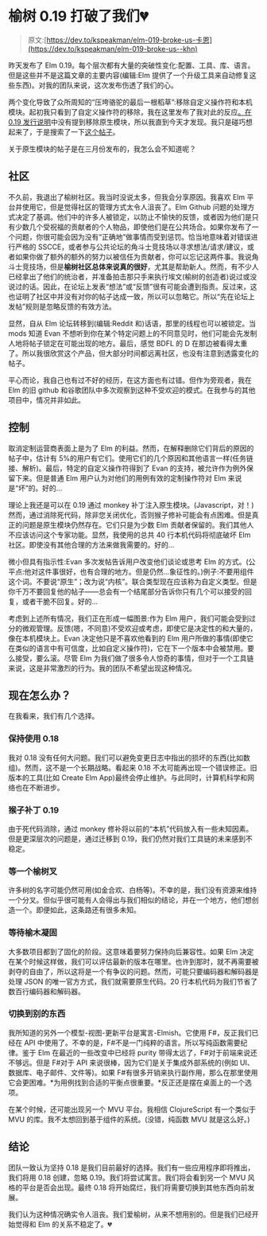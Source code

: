 # 榆树 0.19 打破了我们💔

> 原文:[https://dev.to/kspeakman/elm-019-broke-us-卡恩](https://dev.to/kspeakman/elm-019-broke-us--khn)

昨天发布了 Elm 0.19。每个层次都有大量的突破性变化:配置、工具、库、语言。但是这些并不是这篇文章的主要内容(编辑:Elm 提供了一个升级工具来自动修复这些东西)。对我的团队来说，这次发布伤透了我们的心。

两个变化导致了众所周知的“压垮骆驼的最后一根稻草”:移除自定义操作符和本机模块。起初我只看到了自定义操作符的移除，我在这里发布了我对此的反应[。在](https://gist.github.com/evancz/769bba8abb9ddc3bf81d69fa80cc76b1#gistcomment-2685482) [0.19 发行说明](https://github.com/elm/compiler/blob/master/upgrade-docs/0.19.md)中没有提到移除原生模块，所以我直到今天才发现。我只是碰巧想起来了，于是搜索了一下[这个帖子](https://discourse.elm-lang.org/t/native-code-in-0-19/826)。

关于原生模块的帖子是在三月份发布的，我怎么会不知道呢？

## 社区

不久前，我退出了榆树社区。我当时没说太多，但我会分享原因。我喜欢 Elm 平台并使用它，但是觉得社区的管理方式太令人沮丧了。Elm Github 问题的处理方式决定了基调。他们中的许多人被锁定，以防止不愉快的反馈，或者因为他们是只有少数几个受祝福的贡献者的个人物品，即使他们是在公共场合。如果你发布了一个问题，你很可能会因为没有“正确地”做事情而受到惩罚。恰当地意味着对错误进行严格的 SSCCE，或者参与公共论坛的角斗士竞技场以寻求想法/请求/建议，或者如果你做了额外的额外的努力以被信任为贡献者，你可以忘记这两件事。我说角斗士竞技场，但是**榆树社区总体来说真的很好**，尤其是帮助新人。然而，有不少人已经拿出了他们的统治者，并准备拍击那只手来执行埃文(榆树的创造者)说过或没说过的话。因此，在论坛上发表“想法”或“反馈”很有可能会遭到指责。反过来，这也证明了社区中并没有对你的帖子达成一致，所以可以忽略它。所以“先在论坛上发帖”规则是忽略反馈的有效方法。

显然，自从 Elm 论坛转移到(编辑:Reddit 和)话语，那里的线程也可以被锁定。当 mods 知道 Evan 不想听到你在某个特定问题上的不同意见时，他们可能会先发制人地将帖子锁定在可能出现的地方。最后，感觉 BDFL 的 D 在那边被看得太重了。所以我很欣赏这个产品，但大部分时间都远离社区，也没有注意到透露变化的帖子。

平心而论，我自己也有过不好的经历，在这方面也有过错。但作为旁观者，我在 Elm 的旧 github 和谷歌团队中多次观察到这种不受欢迎的模式。在我参与的其他项目中，情况并非如此。

## 控制

取消定制运营商表面上是为了 Elm 的利益。然而，在解释删除它们背后的原因的帖子中，估计有 5%的用户有它们。使用它们的几个原因和其他语言一样(任务链接、解析)。最后，特定的自定义操作符得到了 Evan 的支持，被允许作为例外保留下来。但是普通 Elm 用户认为对他们的用例有效的定制操作符对 Elm 来说是“坏”的。好的...

理论上我还是可以在 0.19 通过 monkey 补丁注入原生模块。(Javascript，对！)然而，通过消除死代码，除非您关闭优化，否则猴子修补可能会有点困难。但是真正的问题是原生模块仍然存在。它们只是为少数 Elm 贡献者保留的。我们其他人不应该访问这个专家功能。显然，我使用的总共 40 行本机代码将彻底破坏 Elm 社区。即使没有其他合理的方法来做我需要的。好的...

微小但具有指示性:Evan 多次发帖告诉用户改变他们谈论或思考 Elm 的方式。(公平点:他对这件事很好，也有合理的地方。但是仍然...象征性的。)例子:不要用组件这个词。不要说“原生”；改为说“内核”。联合类型现在应该称为自定义类型。但是你千万不要回复他的帖子——总会有一个结尾部分告诉你只有几个可以接受的回复，或者干脆不回复。好的...

考虑到上述所有情况，我们正在形成一幅图景:作为 Elm 用户，我们可能会受到过分的微观管理。反馈(嗯，不同意)不受欢迎或考虑，即使它是决定性的和大量的，像在本机模块上。Evan 决定他只是不喜欢他看到的 Elm 用户所做的事情(即使它在类似的语言中有可信度，比如自定义操作符)，它在下一个版本中会被禁用。要么接受，要么滚。尽管 Elm 为我们做了很多令人惊奇的事情，但对于一个工具链来说，这是非常激烈的行为。我的团队不希望出现这种情况。

## 现在怎么办？

在我看来，我们有几个选择。

### 保持使用 0.18

我对 0.18 没有任何大问题。我们可以避免变更日志中指出的损坏的东西(比如数组)。然而，这不是一个长期战略。看起来 0.18 不太可能再出现一个错误修正。旧版本的工具(比如 Create Elm App)最终会停止维护。与此同时，计算机科学和网络也在不断进步。

### 猴子补丁 0.19

由于死代码消除，通过 monkey 修补将以前的“本机”代码放入有一些未知因素。但是更深层次的问题是，通过迁移到 0.19，我们仍然对我们工具链的未来感到不稳定。

### 等一个榆树叉

许多树的名字可能仍然可用(如金合欢、白杨等)。不幸的是，我们没有资源来维持一个分叉。但似乎很可能有人会得出与我们相似的结论，并在一个地方，他们想创造一个。即便如此，这条路还有很多未知。

### 等待榆木凝固

大多数项目都到了固化的阶段。这意味着要努力保持向后兼容性。如果 Elm 决定在某个时候这样做，我们可以评估最新的版本在哪里。也许到那时，就不再需要被剥夺的自由了，所以这将是一个有争议的问题。然而，可能只要编码器和解码器是处理 JSON 的唯一官方方式，我们就需要原生代码。20 行本机代码为我们节省了数百行编码器和解码器。

### 切换到别的东西

我所知道的另外一个模型-视图-更新平台是寓言-Elmish。它使用 F#，反正我们已经在 API 中使用了。不幸的是，F#不是一门纯粹的语言。所以写纯函数需要纪律。鉴于 Elm 在最近的一些改变中已经将 purity 带得太远了，F#对于前端来说还不够远。但是 F#对于 API 来说很棒，因为它们是关于集成外部系统的(例如 UI、数据库、电子邮件、文件等)。如果 F#有很多开销来执行副作用，那么在那里使用它会更困难。*为用例找到合适的平衡点很重要。*反正还是摆在桌面上的一个选项。

在某个时候，还可能出现另一个 MVU 平台。我相信 ClojureScript 有一个类似于 MVU 的库。我不太想回到基于组件的系统。(没错，纯函数 MVU 就是这么好。)

## 结论

团队一致认为坚持 0.18 是我们目前最好的选择。我们有一些应用程序即将推出，我们将用 0.18 创建，忽略 0.19。我们将尝试寓言。我们将会看到另一个 MVU 风格的平台是否会出现。最终 0.18 将开始腐烂，我们将需要切换到其他东西向前发展。

我们认为这种情况确实令人沮丧。我们爱榆树，从来不想用别的。但是我们已经开始觉得和 Elm 的关系不稳定了。💔